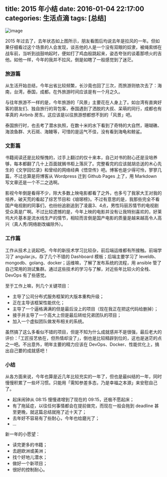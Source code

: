 title: 2015 年小结
date: 2016-01-04 22:17:00
categories: 生活点滴
tags: [总结]
---

![image](/images/2016/01/2015-summary.jpg)

2015 年过去了，去年状态如上图所示，朋友看图后均说去年是拉风的一年。但如果仔细看过这个场景的人会发现，谈吉他的人是一个没有双眼的奴隶，被绳索绑在战车前，当听到战鼓响起时，便如打了鸡血般跳起来，姿态夸张的谈着那喷火的吉他。如他一样，今年的我并不拉风，倒是如瞎了一般感觉到了迷茫。

<!--more-->

### 旅游篇

从生活开始总结，今年出省比较频繁，长沙竟也回了三次，而旅游则依次去了：海南，台湾，泰国，成都。在外旅游时间应该是有一个月之久。

与往年旅游不一样的是，今年旅游的「风景」主要花在人身上了。如台湾有直爽好客的朋友们、独自旅行的背包客，泰国遇到了洒脱的大叔、呆萌的同行，成都也有率真的 Airbnb 房东。这应该是以往旅游想都想不到的「风景」吧。

泰国旅行时，也去考了潜水执照，在数十米的水下看到了奇特的大自然，珊瑚礁、海浪鱼群、大石斑、海鳗等，可惜的是运气不佳，没有看到海龟和鲸鲨。

### 文影篇

书籍阅读还是比较惭愧的，过手上翻过的仅十来本，自己对书的耐心还是没培养够，每本都翻了几十上百面就搁书柜上落灰了。完整看完的应该就胡总送的木心先生的《文学回忆录》和曾经的网络经典《悟空传》吧。博客也是少得可怜，寥寥几篇，不过总算是将博客从 Wordpress 迁到 Github Pages 上了，用 Markdown 写文章还是一个不二之选啊。

影视今年倒是看得不少，除大多数上映电影都看了之外，也多亏了我家大王对我的培养，破天荒的看起了综艺节目和《琅琊榜》。不过有意思的是，我那些完全不看国产电视剧的同事们，也纷纷追剧追到了凌晨3、4点，男性玛丽苏情节的电视剧受众真是广啊。不过比较遗憾的是，今年上映的电影并没有让我特别喜欢的，好莱坞大片基本是流水线生产的情节，相较而言倒是国产电影的质量是越来越高令人高兴（真人秀/网络剧改编除外）。

### 工作篇

工作从技术上说起吧。今年的新技术学习比较杂，前后端运维都有所接触。前端学习了 angular.js，存了几个不错的 Dashboard 模板；后端主要学习了 leveldb、mongodb、golang、docker；运维嘛，了解了发布系统的流程，用 ansible 管了自己常用的测试集群。通过这些技术的学习与了解，对近些年比较火的全栈、DevOps 有了些感觉。

至于工作上嘛，列几个关键项目：

* 主导了公司分布式服务框架的大版本重构升级；
* 正在主导该框架性能优化；
* 主导了一个逼格满满的但是最后没上的项目（现在我正在把这代码给删掉）；
* 接手并主导了一个高大上但是最后转给兄弟团队的项目；
* 加入一个虚拟团队做发布相关的系统。

虽然搞了这么多看似不错的项目，但是不知为什么成就感并不是很强，最后老大的评价：「工匠技艺依在，但热情却没了」，倒也是比较精辟到位的，这也是迷茫的点之一吧。不出意外，明年主要的精力应该在 DevOps、Docker、性能优化上，搞出自己要的成就感吧！


### 小结

从各方面来说，今年也算是近几年比较充实的一年了，但也是最纠结的一年，同时慢慢积累了一些坏习惯。只能用「需知参差多态，乃是幸福之本源」来安慰自己了。

* 起床闹钟从 08:15 慢慢递增到了现在的 09:15，还极不愿起床；
* 有了拖延症，以往任何事情都会在提前做完，而现在一般会拖到 deadline 甚至更晚，就这篇总结就拖了近十天了；
* 去年好不容易有了些耐心，今年也给磨光了；
* ...

新一年的小愿望：

* 读完更多的书籍；
* 去趟欧洲或美洲；
* 找个好地儿潜水；
* 做好一个新项目；
* 很好的控制耐心。
